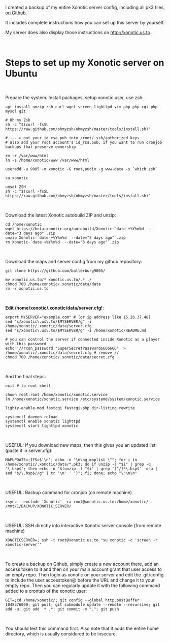 I created a backup of my entire Xonotic server config, including all pk3 files, [on Github](https://github.com/ballerburg9005/xonotic.us.to).

It includes complete instructions how you can set up this server by yourself. 
 
My server does also display those instructions on http://xonotic.us.to .
<p><br>

Steps to set up my Xonotic server on Ubuntu
===========================================
<br>

Prepare the system. Install packages, setup xonotic user, use zsh:
```
apt install unzip zsh curl wget screen lighttpd vim php php-cgi php-mysql git

# Oh my Zsh
sh -c "$(curl -fsSL https://raw.github.com/ohmyzsh/ohmyzsh/master/tools/install.sh)"

# --- > put your id_rsa.pub into /root/.ssh/authorized_keys
# also add your root account's id_rsa.pub, if you want to run cronjob backups that preserve ownership
 
rm -r /var/www/html
ln -s /home/xonotic/www /var/www/html
 
useradd -u 9005 -m xonotic -G root,audio -g www-data -s `which zsh`

su xonotic

unset ZSH
sh -c "$(curl -fsSL https://raw.github.com/ohmyzsh/ohmyzsh/master/tools/install.sh)"
```
<br>

Download the latest Xonotic autobuild ZIP and unzip:
```
cd /home/xonotic
wget https://beta.xonotic.org/autobuild/Xonotic-`date +%Y%m%d  --date="3 days ago"`.zip
unzip Xonotic-`date +%Y%m%d  --date="3 days ago"`.zip
rm Xonotic-`date +%Y%m%d  --date="3 days ago"`.zip
```
<br>

Download the maps and server config from my github repository:
```
git clone https://github.com/ballerburg9005/
 
mv xonotic.us.to/* xonotic.us.to/.* ./
chmod 700 /home/xonotic/.xonotic/data/data
rm -r xonotic.us.to
```
<br>

**Edit /home/xonotic/.xonotic/data/server.cfg!**:
```
export MYSERVER="example.com" # (or ip address like 15.26.37.48)
sed "s/xonotic\.us\.to/$MYSERVER/g" -i /home/xonotic/.xonotic/data/server.cfg
sed "s/xonotic\.us\.to/$MYSERVER/g" -i /home/xonotic/README.md

# you can control the server if connected inside Xonotic as a player with this password
echo '//rcon_password "SuperSecretPassword6666666"' >  /home/xonotic/.xonotic/data/secret.cfg # remove //
chmod 700 /home/xonotic/.xonotic/data/secret.cfg
```
<br>

And the final steps:
```
exit # to root shell

chown root:root /home/xonotic/xonotic.service
ln /home/xonotic/xonotic.service /etc/systemd/system/xonotic.service

lighty-enable-mod fastcgi fastcgi-php dir-listing rewrite

systemctl daemon-reload
systemctl enable xonotic lighttpd 
systemctl start lighttpd xonotic
```
<br><p>

USEFUL: If you download new maps, then this gives you an updated list (paste it in server.cfg):
```
MAPUPDATE=;IFS=$'\n'; echo -n "\n\ng_maplist \""; for i in /home/xonotic/.xonotic/data/*.pk3; do if unzip -l "$i" | grep -q '\.bsp$'; then echo -n "$(unzip -l "$i" | grep '[^/]*\.bsp$' -osa | sed "s/\.bsp$//g" | tr '\n' ' ')"; fi; done; echo "\"\n\n"
```
<br>

USEFUL: Backup command for cronjob (on remote machine)
```
rsync --exclude 'Xonotic' -ra root@xonotic.us.to:/home/xonotic/ /mnt/1/BACKUP/XONOTIC_SERVER/
```
<br>

USEFUL: SSH directly into interactive Xonotic server console (from remote machine)
```
XONOTICSERVER=; ssh -t root@xonotic.us.to "su xonotic -c 'screen -r xonotic-server'"
```
<br>

To create a backup on Github, simply create a new account there, add an 
access token to it and then on your main account grant that user access 
to an empty repo. Then login as xonotic on your server and edit the
.git/config to include the user:accesstoken@ before the URL and change it to your empty repo. Then you can regularly update it with 
the following command added to a crontab of the xonotic user: 

```
GIT=;cd /home/xonotic/; git config --global http.postBuffer 1048576000; git pull; git submodule update --remote --recursive; git add -u; git add  * .*; git commit -m "."; git push
```
<br>

You should test this command first. Also note that it adds the entire home directory, which is usually considered to be insecure.
